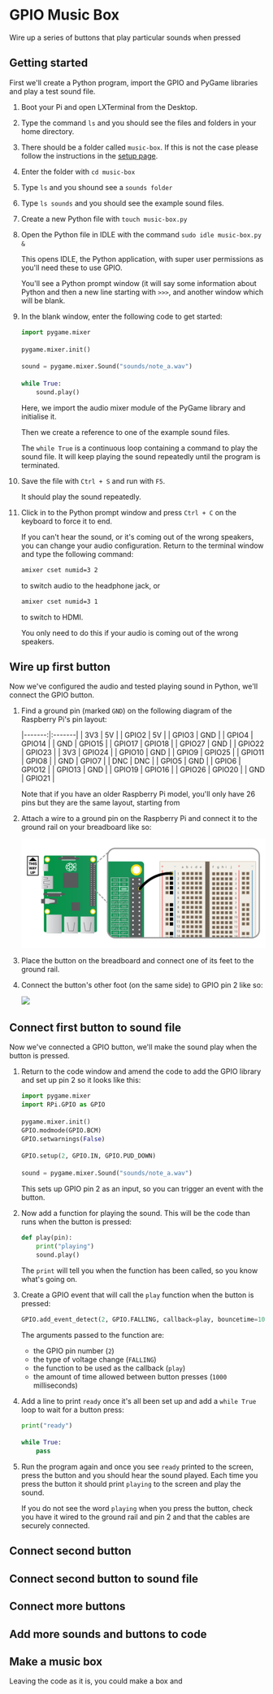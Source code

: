 # GPIO Music Box

Wire up a series of buttons that play particular sounds when pressed

## Getting started

First we'll create a Python program, import the GPIO and PyGame libraries and play a test sound file.

1. Boot your Pi and open LXTerminal from the Desktop.

1. Type the command `ls` and you should see the files and folders in your home directory.

1. There should be a folder called `music-box`. If this is not the case please follow the instructions in the [setup page](setup.md).

1. Enter the folder with `cd music-box`

1. Type `ls` and you shound see a `sounds folder`

1. Type `ls sounds` and you should see the example sound files.

1. Create a new Python file with `touch music-box.py`

1. Open the Python file in IDLE with the command `sudo idle music-box.py &`

    This opens IDLE, the Python application, with super user permissions as you'll need these to use GPIO.

    You'll see a Python prompt window (it will say some information about Python and then a new line starting with `>>>`, and another window which will be blank.

1. In the blank window, enter the following code to get started:

    ```python
    import pygame.mixer

    pygame.mixer.init()

    sound = pygame.mixer.Sound("sounds/note_a.wav")
    
    while True:
        sound.play()
    ```

    Here, we import the audio mixer module of the PyGame library and initialise it.

    Then we create a reference to one of the example sound files.

    The `while True` is a continuous loop containing a command to play the sound file. It will keep playing the sound repeatedly until the program is terminated.

1. Save the file with `Ctrl + S` and run with `F5`.

    It should play the sound repeatedly.
    
1. Click in to the Python prompt window and press `Ctrl + C` on the keyboard to force it to end.

    If you can't hear the sound, or it's coming out of the wrong speakers, you can change your audio configuration. Return to the terminal window and type the following command:

    ```bash
    amixer cset numid=3 2
    ```

    to switch audio to the headphone jack, or

    ```bash
    amixer cset numid=3 1
    ```

    to switch to HDMI.

    You only need to do this if your audio is coming out of the wrong speakers.

## Wire up first button

Now we've configured the audio and tested playing sound in Python, we'll connect the GPIO button.

1. Find a ground pin (marked `GND`) on the following diagram of the Raspberry Pi's pin layout:

    |-------:|:-------|
    |    3V3 | 5V     |
    |  GPIO2 | 5V     |
    |  GPIO3 | GND    |
    |  GPIO4 | GPIO14 |
    |    GND | GPIO15 |
    | GPIO17 | GPIO18 |
    | GPIO27 | GND    |
    | GPIO22 | GPIO23 |
    |    3V3 | GPIO24 |
    | GPIO10 | GND    |
    |  GPIO9 | GPIO25 |
    | GPIO11 | GPIO8  |
    |    GND | GPIO7  |
    |    DNC | DNC    |
    |  GPIO5 | GND    |
    |  GPIO6 | GPIO12 |
    | GPIO13 | GND    |
    | GPIO19 | GPIO16 |
    | GPIO26 | GPIO20 |
    |    GND | GPIO21 |

    Note that if you have an older Raspberry Pi model, you'll only have 26 pins but they are the same layout, starting from 
1. Attach a wire to a ground pin on the Raspberry Pi and connect it to the ground rail on your breadboard like so:

    ![](images/gpio-connect-ground.png)

1. Place the button on the breadboard and connect one of its feet to the ground rail.

1. Connect the button's other foot (on the same side) to GPIO pin 2 like so:

    ![](images/gpio-connect-pin2.png)

## Connect first button to sound file

Now we've connected a GPIO button, we'll make the sound play when the button is pressed.

1. Return to the code window and amend the code to add the GPIO library and set up pin 2 so it looks like this:

    ```python
    import pygame.mixer
    import RPi.GPIO as GPIO

    pygame.mixer.init()
    GPIO.modmode(GPIO.BCM)
    GPIO.setwarnings(False)

    GPIO.setup(2, GPIO.IN, GPIO.PUD_DOWN)

    sound = pygame.mixer.Sound("sounds/note_a.wav")
    ```

    This sets up GPIO pin 2 as an input, so you can trigger an event with the button.

1. Now add a function for playing the sound. This will be the code than runs when the button is pressed:

    ```python
    def play(pin):
        print("playing")
        sound.play()
    ```

    The `print` will tell you when the function has been called, so you know what's going on.

1. Create a GPIO event that will call the `play` function when the button is pressed:

    ```python
    GPIO.add_event_detect(2, GPIO.FALLING, callback=play, bouncetime=1000)
    ```

    The arguments passed to the function are:
    
    - the GPIO pin number (`2`)
    - the type of voltage change (`FALLING`)
    - the function to be used as the callback (`play`)
    - the amount of time allowed between button presses (`1000` milliseconds)

1. Add a line to print `ready` once it's all been set up and add a `while True` loop to wait for a button press:

    ```python
    print("ready")

    while True:
        pass
    ```

1. Run the program again and once you see `ready` printed to the screen, press the button and you should hear the sound played. Each time you press the button it should print `playing` to the screen and play the sound.

    If you do not see the word `playing` when you press the button, check you have it wired to the ground rail and pin 2 and that the cables are securely connected.

## Connect second button



## Connect second button to sound file



## Connect more buttons



## Add more sounds and buttons to code



## Make a music box

Leaving the code as it is, you could make a box and 
